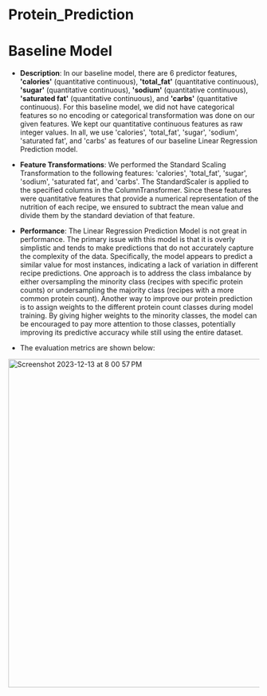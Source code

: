 # Protein_Prediction

# Baseline Model <a name="baselinemodel"></a>

- **Description**: In our baseline model, there are 6 predictor features, **'calories'** (quantitative continuous), **'total_fat'** (quantitative continuous), **'sugar'** (quantitative continuous), **'sodium'** (quantitative continuous), **'saturated fat'** (quantitative continuous), and **'carbs'** (quantitative continuous). For this baseline model, we did not have categorical features so no encoding or categorical transformation was done on our given features. We kept our quantitative continuous features as raw integer values. In all, we use 'calories', 'total_fat', 'sugar', 'sodium', 'saturated fat', and 'carbs' as features of our baseline Linear Regression Prediction model.
  
- **Feature Transformations**: We performed the Standard Scaling Transformation to the following features: 'calories', 'total_fat', 'sugar', 'sodium', 'saturated fat', and 'carbs'. The StandardScaler is applied to the specified columns in the ColumnTransformer. Since these features were quantitative features that provide a numerical representation of the nutrition of each recipe, we ensured to subtract the mean value and divide them by the standard deviation of that feature.
  
- **Performance**: The Linear Regression Prediction Model is not great in performance. The primary issue with this model is that it is overly simplistic and tends to make predictions that do not accurately capture the complexity of the data. Specifically, the model appears to predict a similar value for most instances, indicating a lack of variation in different recipe predictions. One approach is to address the class imbalance by either oversampling the minority class (recipes with specific protein counts) or undersampling the majority class (recipes with a more common protein count). Another way to improve our protein prediction is to assign weights to the different protein count classes during model training. By giving higher weights to the minority classes, the model can be encouraged to pay more attention to those classes, potentially improving its predictive accuracy while still using the entire dataset.

- The evaluation metrics are shown below:
<img width="660" alt="Screenshot 2023-12-13 at 8 00 57 PM" src="https://github.com/JingChengGu/Protein_Prediction/assets/64511500/05be2616-ce64-46aa-9c37-a4bc606d9d9b">
